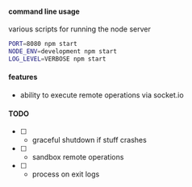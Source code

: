 
#### command line usage

various scripts for running the node server

```bash
PORT=8080 npm start
NODE_ENV=development npm start  
LOG_LEVEL=VERBOSE npm start     
```


#### features

- ability to execute remote operations via socket.io


#### TODO

- [ ] - graceful shutdown if stuff crashes
- [ ] - sandbox remote operations
- [ ] - process on exit logs